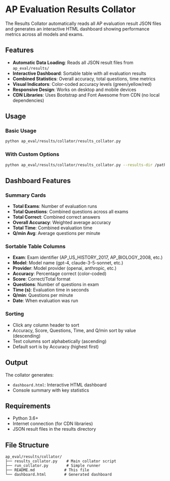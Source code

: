 # AP Evaluation Results Collator

The Results Collator automatically reads all AP evaluation result JSON files and generates an interactive HTML dashboard showing performance metrics across all models and exams.

## Features

- **Automatic Data Loading**: Reads all JSON result files from `ap_eval/results/`
- **Interactive Dashboard**: Sortable table with all evaluation results
- **Combined Statistics**: Overall accuracy, total questions, time metrics
- **Visual Indicators**: Color-coded accuracy levels (green/yellow/red)
- **Responsive Design**: Works on desktop and mobile devices
- **CDN Libraries**: Uses Bootstrap and Font Awesome from CDN (no local dependencies)

## Usage

### Basic Usage
```bash
python ap_eval/results/collator/results_collator.py
```

### With Custom Options
```bash
python ap_eval/results/collator/results_collator.py --results-dir /path/to/results --output /path/to/dashboard.html
```

## Dashboard Features

### Summary Cards
- **Total Exams**: Number of evaluation runs
- **Total Questions**: Combined questions across all exams
- **Total Correct**: Combined correct answers
- **Overall Accuracy**: Weighted average accuracy
- **Total Time**: Combined evaluation time
- **Q/min Avg**: Average questions per minute

### Sortable Table Columns
- **Exam**: Exam identifier (AP_US_HISTORY_2017, AP_BIOLOGY_2008, etc.)
- **Model**: Model name (gpt-4, claude-3-5-sonnet, etc.)
- **Provider**: Model provider (openai, anthropic, etc.)
- **Accuracy**: Percentage correct (color-coded)
- **Score**: Correct/Total format
- **Questions**: Number of questions in exam
- **Time (s)**: Evaluation time in seconds
- **Q/min**: Questions per minute
- **Date**: When evaluation was run

### Sorting
- Click any column header to sort
- Accuracy, Score, Questions, Time, and Q/min sort by value (descending)
- Text columns sort alphabetically (ascending)
- Default sort is by Accuracy (highest first)

## Output

The collator generates:
- `dashboard.html`: Interactive HTML dashboard
- Console summary with key statistics

## Requirements

- Python 3.6+
- Internet connection (for CDN libraries)
- JSON result files in the results directory

## File Structure

```
ap_eval/results/collator/
├── results_collator.py    # Main collator script
├── run_collator.py        # Simple runner
├── README.md             # This file
└── dashboard.html        # Generated dashboard
``` 